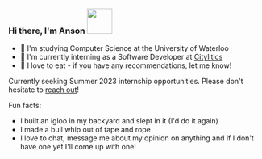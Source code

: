 ### Hi there, I'm Anson <img src="https://user-images.githubusercontent.com/74753389/196289330-a716e7e6-0fa6-456f-863b-6c9ee3db4023.gif" width="50">

- 📒 I'm studying Computer Science at the University of Waterloo
- 🏢 I'm currently interning as a Software Developer at [Citylitics](https://citylitics.com/)
- 🍱 I love to eat - if you have any recommendations, let me know!

Currently seeking Summer 2023 internship opportunities. Please don't hesitate to [reach out](https://www.linkedin.com/in/a22yuen/)!

Fun facts:
- I built an igloo in my backyard and slept in it (I'd do it again)
- I made a bull whip out of tape and rope
- I love to chat, message me about my opinion on anything and if I don't have one yet I'll come up with one!

<!--
**a22yuen/a22yuen** is a ✨ _special_ ✨ repository because its `README.md` (this file) appears on your GitHub profile.

Here are some ideas to get you started:

- 🔭 I’m currently working on ...
- 🌱 I’m currently learning ...
- 👯 I’m looking to collaborate on ...
- 🤔 I’m looking for help with ...
- 💬 Ask me about ...
- 📫 How to reach me: ...
- 😄 Pronouns: ...
- ⚡ Fun fact: ...
-->
